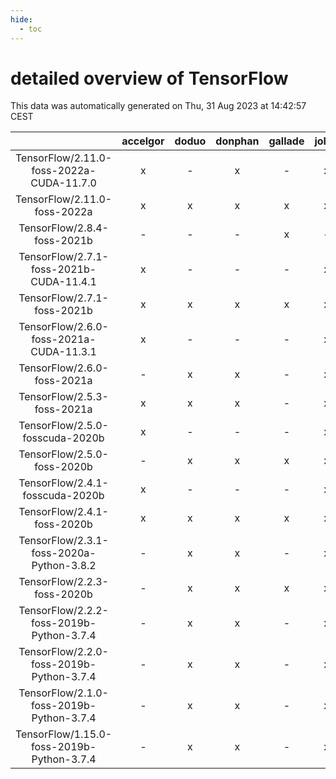```yaml
---
hide:
  - toc
---
```


detailed overview of TensorFlow
===============================


This data was automatically generated on Thu, 31 Aug 2023 at 14:42:57 CEST  

| |accelgor|doduo|donphan|gallade|joltik|skitty|swalot|victini|
| :---: | :---: | :---: | :---: | :---: | :---: | :---: | :---: | :---: |
|TensorFlow/2.11.0-foss-2022a-CUDA-11.7.0|x|-|x|-|x|-|-|-|
|TensorFlow/2.11.0-foss-2022a|x|x|x|x|x|x|x|x|
|TensorFlow/2.8.4-foss-2021b|-|-|-|x|-|-|-|-|
|TensorFlow/2.7.1-foss-2021b-CUDA-11.4.1|x|-|-|-|x|-|-|-|
|TensorFlow/2.7.1-foss-2021b|x|x|x|x|x|x|x|x|
|TensorFlow/2.6.0-foss-2021a-CUDA-11.3.1|x|-|-|-|x|-|-|-|
|TensorFlow/2.6.0-foss-2021a|-|x|x|-|x|x|x|x|
|TensorFlow/2.5.3-foss-2021a|x|x|x|-|x|x|x|x|
|TensorFlow/2.5.0-fosscuda-2020b|x|-|-|-|x|-|-|-|
|TensorFlow/2.5.0-foss-2020b|-|x|x|x|x|x|x|x|
|TensorFlow/2.4.1-fosscuda-2020b|x|-|-|-|x|-|-|-|
|TensorFlow/2.4.1-foss-2020b|x|x|x|x|x|x|x|x|
|TensorFlow/2.3.1-foss-2020a-Python-3.8.2|-|x|x|-|x|x|x|x|
|TensorFlow/2.2.3-foss-2020b|-|x|x|x|x|x|x|x|
|TensorFlow/2.2.2-foss-2019b-Python-3.7.4|-|x|x|-|x|x|x|x|
|TensorFlow/2.2.0-foss-2019b-Python-3.7.4|-|x|x|-|x|x|x|x|
|TensorFlow/2.1.0-foss-2019b-Python-3.7.4|-|x|x|-|x|x|-|x|
|TensorFlow/1.15.0-foss-2019b-Python-3.7.4|-|x|x|-|x|x|-|x|
